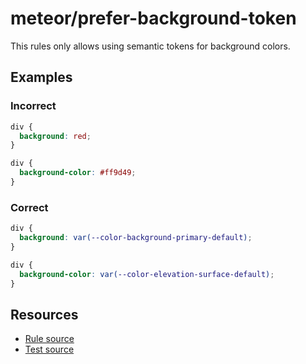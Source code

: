 # meteor/prefer-background-token

This rules only allows using semantic tokens for background colors.

## Examples

### Incorrect

```css
div {
  background: red;
}
```

```css
div {
  background-color: #ff9d49;
}
```

### Correct

```css
div {
  background: var(--color-background-primary-default);
}
```

```css
div {
  background-color: var(--color-elevation-surface-default);
}
```

## Resources

- [Rule source](https://github.com/shopware/meteor/blob/main/packages/stylelint-plugin-meteor/src/rules/prefer-background-token/index.ts)
- [Test source](https://github.com/shopware/meteor/blob/main/packages/stylelint-plugin-meteor/src/rules/prefer-background-token/prefer-background-token.test.ts)

